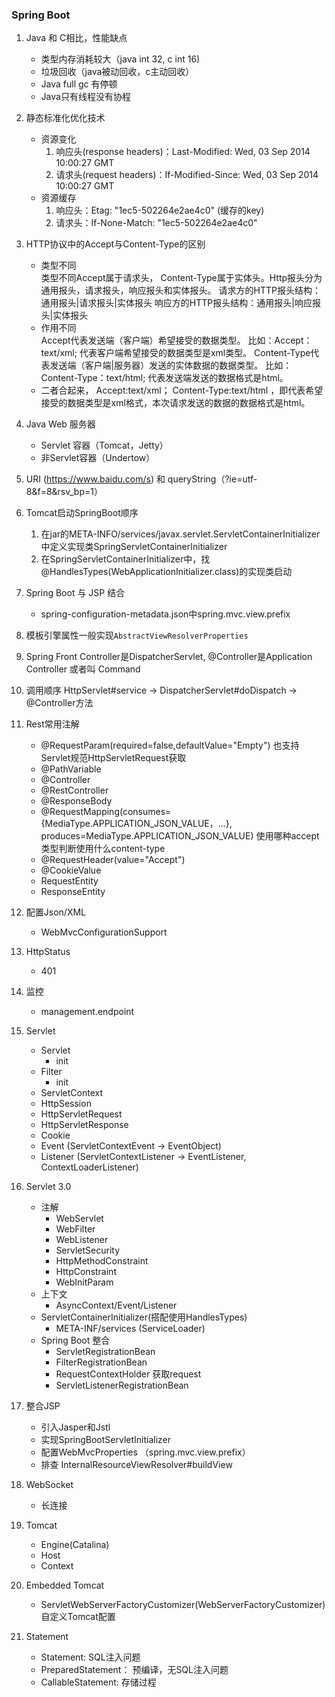 ### Spring Boot
1. Java 和 C相比，性能缺点
    - 类型内存消耗较大（java int 32, c int 16)
    - 垃圾回收（java被动回收，c主动回收）
    - Java full gc 有停顿
    - Java只有线程没有协程

2. 静态标准化优化技术
    - 资源变化
        1. 响应头(response headers)：Last-Modified: Wed, 03 Sep 2014 10:00:27 GMT
        2. 请求头(request headers)：If-Modified-Since: Wed, 03 Sep 2014 10:00:27 GMT
    - 资源缓存
        1. 响应头：Etag: "1ec5-502264e2ae4c0" (缓存的key)
        2. 请求头：If-None-Match: "1ec5-502264e2ae4c0"
        
3. HTTP协议中的Accept与Content-Type的区别
    - 类型不同  
        类型不同Accept属于请求头， Content-Type属于实体头。Http报头分为通用报头，请求报头，响应报头和实体报头。
        请求方的HTTP报头结构：通用报头|请求报头|实体报头
        响应方的HTTP报头结构：通用报头|响应报头|实体报头
    - 作用不同  
        Accept代表发送端（客户端）希望接受的数据类型。 比如：Accept：text/xml; 代表客户端希望接受的数据类型是xml类型。
        Content-Type代表发送端（客户端|服务器）发送的实体数据的数据类型。 比如：Content-Type：text/html; 代表发送端发送的数据格式是html。
    - 二者合起来， Accept:text/xml； Content-Type:text/html ，即代表希望接受的数据类型是xml格式，本次请求发送的数据的数据格式是html。
    
4. Java Web 服务器
    - Servlet 容器（Tomcat，Jetty）
    - 非Servlet容器（Undertow）

5. URI (https://www.baidu.com/s) 和 queryString（?ie=utf-8&f=8&rsv_bp=1）

6. Tomcat启动SpringBoot顺序
    1. 在jar的META-INFO/services/javax.servlet.ServletContainerInitializer中定义实现类SpringServletContainerInitializer
    2. 在SpringServletContainerInitializer中，找@HandlesTypes(WebApplicationInitializer.class)的实现类启动

7. Spring Boot 与 JSP 结合
    - spring-configuration-metadata.json中spring.mvc.view.prefix
    
8. 模板引擎属性一般实现`AbstractViewResolverProperties`

9. Spring Front Controller是DispatcherServlet, @Controller是Application Controller 或者叫 Command

10. 调用顺序
    HttpServlet#service -> DispatcherServlet#doDispatch -> @Controller方法 

11. Rest常用注解
    - @RequestParam(required=false,defaultValue="Empty") 也支持Servlet规范HttpServletRequest获取
    - @PathVariable
    - @Controller
    - @RestController
    - @ResponseBody
    - @RequestMapping(consumes={MediaType.APPLICATION_JSON_VALUE，...}, produces=MediaType.APPLICATION_JSON_VALUE) 使用哪种accept类型判断使用什么content-type
    - @RequestHeader(value="Accept")
    - @CookieValue
    - RequestEntity
    - ResponseEntity

12. 配置Json/XML
    - WebMvcConfigurationSupport  
    
13. HttpStatus
    - 401
    
14. 监控
    - management.endpoint
    
15. Servlet
    - Servlet
        - init
    - Filter
        - init
    - ServletContext
    - HttpSession
    - HttpServletRequest
    - HttpServletResponse
    - Cookie
    - Event (ServletContextEvent -> EventObject)
    - Listener (ServletContextListener -> EventListener, ContextLoaderListener)
    
16. Servlet 3.0
    - 注解
        - WebServlet
        - WebFilter
        - WebListener
        - ServletSecurity
        - HttpMethodConstraint
        - HttpConstraint
        - WebInitParam
    - 上下文
        - AsyncContext/Event/Listener
    - ServletContainerInitializer(搭配使用HandlesTypes)
        - META-INF/services (ServiceLoader)
    - Spring Boot 整合
        - ServletRegistrationBean
        - FilterRegistrationBean
        - RequestContextHolder 获取request
        - ServletListenerRegistrationBean
        
17. 整合JSP
    - 引入Jasper和Jstl
    - 实现SpringBootServletInitializer
    - 配置WebMvcProperties （spring.mvc.view.prefix）
    - 排查 InternalResourceViewResolver#buildView

18. WebSocket
    - 长连接
    
19. Tomcat
    - Engine(Catalina)
    - Host
    - Context
    
20. Embedded Tomcat
    - ServletWebServerFactoryCustomizer(WebServerFactoryCustomizer) 自定义Tomcat配置
    
21. Statement
    - Statement: SQL注入问题
    - PreparedStatement： 预编译，无SQL注入问题
    - CallableStatement: 存储过程
    

    
     

    
